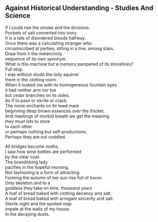 Against Historical Understanding - Studies And Science
------------------------------------------------------
If I could rise the smoke and the divisions.  
Pockets of salt converted into ivory.  
It is a tale of disordered bloods halfway.  
Once there was a calculating stranger who  
circumscribed at parties, sitting in a line, among stars.  
Draw from it the melancholy  
sequence of its own synonym.  
What is this machine but a memory pampered of its shorelines?  
Full stop.  
I was without doubt the lady squirrel  
there in the clotting room.  
When it looked me with its homogeneous fountain eyes  
it had neither arm nor toe  
but cedar branches on its sides.  
As if to pass or excite or crack.  
The noise enchants on its lewd mare  
beginning deep brown essences over the thicket.  
And meetings of morbid breath we get the meaning  
they must lots to store  
to each other  
or perhaps nothing but self-productions.  
Perhaps they are not coddled.  
  
All bridges become moths.  
I saw how wine bottles are performed  
by the clear coat.  
The brandishing lady  
pacifies in the hopeful morning.  
Not fashioning is a form of attracting.  
Forming the autumn of her sun rise full of honor.  
Only skeleton and to a  
goddess they take on time, thousand years  
A loaf of bread baked with clotting decency and salt.  
A loaf of bread baked with arrogant sincerity and salt.  
Sterile night and the spoiled map  
impale at the walls of my house.  
In the decaying dusts.  
